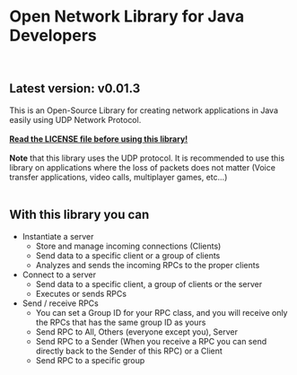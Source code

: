 # Open Network Library for Java Developers
<br>
<h2>Latest version: v0.01.3</h2> 

This is an Open-Source Library for creating network applications in Java easily using UDP Network Protocol. <br><br>
<b><u>Read the LICENSE file before using this library!</u></b><br><br>
<b>Note</b> that this library uses the UDP protocol. It is recommended to use this library on applications where the loss of packets does not matter (Voice transfer applications, video calls, multiplayer games, etc...)
<br><br>

<h2>With this library you can</h2>
<ul>
  
  <li>Instantiate a server
    <ul>
      <li>Store and manage incoming connections (Clients)
      <li>Send data to a specific client or a group of clients
      <li>Analyzes and sends the incoming RPCs to the proper clients
    </ul>
  </li>
  
   <li>Connect to a server 
    <ul>
      <li>Send data to a specific client, a group of clients or the server
      <li>Executes or sends RPCs
    </ul>
  </li>
    
  <li>Send / receive RPCs
    <ul>
      <li>You can set a Group ID for your RPC class, and you will receive only the RPCs that has the same group ID as yours
      <li>Send RPC to All, Others (everyone except you), Server
      <li>Send RPC to a Sender (When you receive a RPC you can send directly back to the Sender of this RPC) or a Client
      <li>Send RPC to a specific group
    </ul>
  </li> 
    
</ul>
